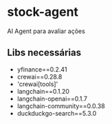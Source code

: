 # stock-agent
 AI Agent para avaliar ações

## Libs necessárias
- yfinance==0.2.41
- crewai==0.28.8
- 'crewai[tools]'
- langchain==0.1.20
- langchain-openai==0.1.7
- langchain-community==0.0.38
- duckduckgo-search==5.3.0